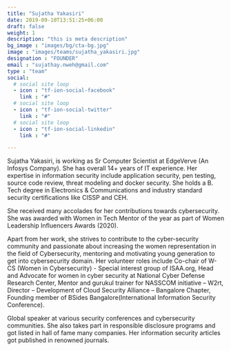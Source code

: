 ```yaml
---
title: "Sujatha Yakasiri"
date: 2019-09-10T13:51:25+06:00
draft: false
weight: 1
description: "this is meta description"
bg_image : "images/bg/cta-bg.jpg"
image : "images/teams/sujatha_yakasiri.jpg"
designation : "FOUNDER"
email : "sujathay.nweh@gmail.com"
type : "team"
social:
  # social site loop
  - icon : "tf-ion-social-facebook"
    link : "#"
  # social site loop
  - icon : "tf-ion-social-twitter"
    link : "#"
  # social site loop
  - icon : "tf-ion-social-linkedin"
    link : "#"

---
```


Sujatha Yakasiri, is working as Sr Computer Scientist at EdgeVerve (An Infosys Company). She has overall 14+ years of IT experience. Her expertise in information security include application security, pen testing, source code review, threat modeling and docker security. She holds a B. Tech degree in Electronics & Communications and industry standard security certifications like CISSP and CEH. 

She received many accolades for her contributions towards cybersecurity. She was awarded with Women in Tech Mentor of the year as part of Women Leadership Influencers Awards (2020). 

Apart from her work, she strives to contribute to the cyber-security community and passionate about increasing the women representation in the field of Cybersecurity, mentoring and motivating young generation to get into cybersecurity domain. Her volunteer roles include Co-chair of W-CS (Women in Cybersecurity) - Special interest group of ISAA.org, Head and Advocate for women in cyber security at National Cyber Defense Research Center, Mentor and gurukul trainer for NASSCOM initiative – W2rt, Director – Development of Cloud Security Alliance – Bangalore Chapter, Founding member of BSides Bangalore(International Information Security Conference). 

Global speaker at various security conferences and cybersecurity communities. She also takes part in responsible disclosure programs and got listed in hall of fame many companies. Her information security articles got published in renowned journals.